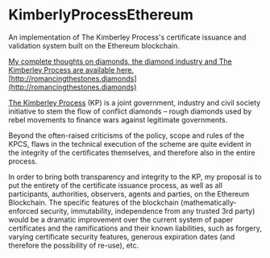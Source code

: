# KimberlyProcessEthereum
An implementation of The Kimberley Process's certificate issuance and validation system built on the Ethereum blockchain.

[My complete thoughts on diamonds, the diamond industry and The Kimberley Process are available here.](http://romancingthestones.diamonds)
[http://romancingthestones.diamonds](http://romancingthestones.diamonds)

[The Kimberley Process](http://www.kimberleyprocess.com) (KP) is a joint government, industry and civil society initiative to stem the flow of conflict diamonds – rough diamonds used by rebel movements to finance wars against legitimate governments.

Beyond the often-raised criticisms of the policy, scope and rules of the KPCS, flaws in the technical execution of the scheme are quite evident in the integrity of the certificates themselves, and therefore also in the entire process.

In order to bring both transparency and integrity to the KP, my proposal is to put the entirety of the certificate issuance process, as well as all participants, authorities, observers, agents and parties, on the Ethereum Blockchain. The specific features of the blockchain (mathematically-enforced security, immutability, independence from any trusted 3rd party) would be a dramatic improvement over the current system of paper certificates and the ramifications and their known liabilities, such as  forgery, varying certificate security features, generous expiration dates (and therefore the possibility of re-use), etc.